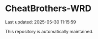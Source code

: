 # CheatBrothers-WRD

Last updated: 2025-05-30 11:15:59

This repository is automatically maintained.
